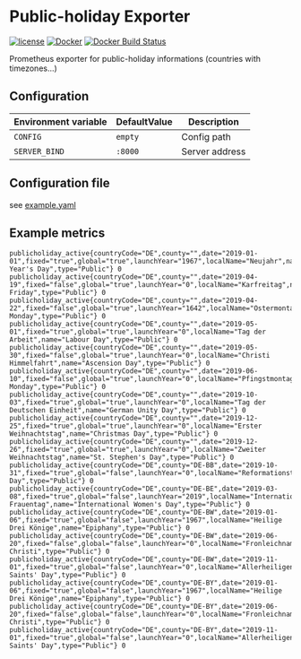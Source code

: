 Public-holiday Exporter
==================

[![license](https://img.shields.io/github/license/webdevops/public-holiday-exporter.svg)](https://github.com/webdevops/public-holiday-exporter/blob/master/LICENSE)
[![Docker](https://img.shields.io/badge/docker-webdevops%2Fpublic--holiday--exporter-blue.svg?longCache=true&style=flat&logo=docker)](https://hub.docker.com/r/webdevops/public-holiday-exporter/)
[![Docker Build Status](https://img.shields.io/docker/build/webdevops/public-holiday-exporter.svg)](https://hub.docker.com/r/webdevops/public-holiday-exporter/)

Prometheus exporter for public-holiday informations (countries with timezones...)

Configuration
-------------

| Environment variable              | DefaultValue                | Description                |
|-----------------------------------|-----------------------------|----------------------------|
| `CONFIG`                          | `empty`                     | Config path                |
| `SERVER_BIND`                     | `:8000`                     | Server address             |


Configuration file
------------------

see [example.yaml](example.yaml)

Example metrics
---------------

```
publicholiday_active{countryCode="DE",county="",date="2019-01-01",fixed="true",global="true",launchYear="1967",localName="Neujahr",name="New Year's Day",type="Public"} 0
publicholiday_active{countryCode="DE",county="",date="2019-04-19",fixed="false",global="true",launchYear="0",localName="Karfreitag",name="Good Friday",type="Public"} 0
publicholiday_active{countryCode="DE",county="",date="2019-04-22",fixed="false",global="true",launchYear="1642",localName="Ostermontag",name="Easter Monday",type="Public"} 0
publicholiday_active{countryCode="DE",county="",date="2019-05-01",fixed="true",global="true",launchYear="0",localName="Tag der Arbeit",name="Labour Day",type="Public"} 0
publicholiday_active{countryCode="DE",county="",date="2019-05-30",fixed="false",global="true",launchYear="0",localName="Christi Himmelfahrt",name="Ascension Day",type="Public"} 0
publicholiday_active{countryCode="DE",county="",date="2019-06-10",fixed="false",global="true",launchYear="0",localName="Pfingstmontag",name="Whit Monday",type="Public"} 0
publicholiday_active{countryCode="DE",county="",date="2019-10-03",fixed="true",global="true",launchYear="0",localName="Tag der Deutschen Einheit",name="German Unity Day",type="Public"} 0
publicholiday_active{countryCode="DE",county="",date="2019-12-25",fixed="true",global="true",launchYear="0",localName="Erster Weihnachtstag",name="Christmas Day",type="Public"} 0
publicholiday_active{countryCode="DE",county="",date="2019-12-26",fixed="true",global="true",launchYear="0",localName="Zweiter Weihnachtstag",name="St. Stephen's Day",type="Public"} 0
publicholiday_active{countryCode="DE",county="DE-BB",date="2019-10-31",fixed="true",global="false",launchYear="0",localName="Reformationstag",name="Reformation Day",type="Public"} 0
publicholiday_active{countryCode="DE",county="DE-BE",date="2019-03-08",fixed="true",global="false",launchYear="2019",localName="Internationaler Frauentag",name="International Women's Day",type="Public"} 0
publicholiday_active{countryCode="DE",county="DE-BW",date="2019-01-06",fixed="true",global="false",launchYear="1967",localName="Heilige Drei Könige",name="Epiphany",type="Public"} 0
publicholiday_active{countryCode="DE",county="DE-BW",date="2019-06-20",fixed="false",global="false",launchYear="0",localName="Fronleichnam",name="Corpus Christi",type="Public"} 0
publicholiday_active{countryCode="DE",county="DE-BW",date="2019-11-01",fixed="true",global="false",launchYear="0",localName="Allerheiligen",name="All Saints' Day",type="Public"} 0
publicholiday_active{countryCode="DE",county="DE-BY",date="2019-01-06",fixed="true",global="false",launchYear="1967",localName="Heilige Drei Könige",name="Epiphany",type="Public"} 0
publicholiday_active{countryCode="DE",county="DE-BY",date="2019-06-20",fixed="false",global="false",launchYear="0",localName="Fronleichnam",name="Corpus Christi",type="Public"} 0
publicholiday_active{countryCode="DE",county="DE-BY",date="2019-11-01",fixed="true",global="false",launchYear="0",localName="Allerheiligen",name="All Saints' Day",type="Public"} 0
```
